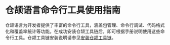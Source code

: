 
# 仓颉语言命令行工具使用指南

仓颉语言为开发者提供了丰富的命令行工具，涵盖包管理、命令行调试、代码格式化和覆盖率统计等功能。在成功安装仓颉工具链后，即可根据手册说明使用这些命令行工具。仓颉工具链安装说明请参见[安装仓颉工具链](./user_manual/source_zh_cn/first_understanding/install_Community.md)。